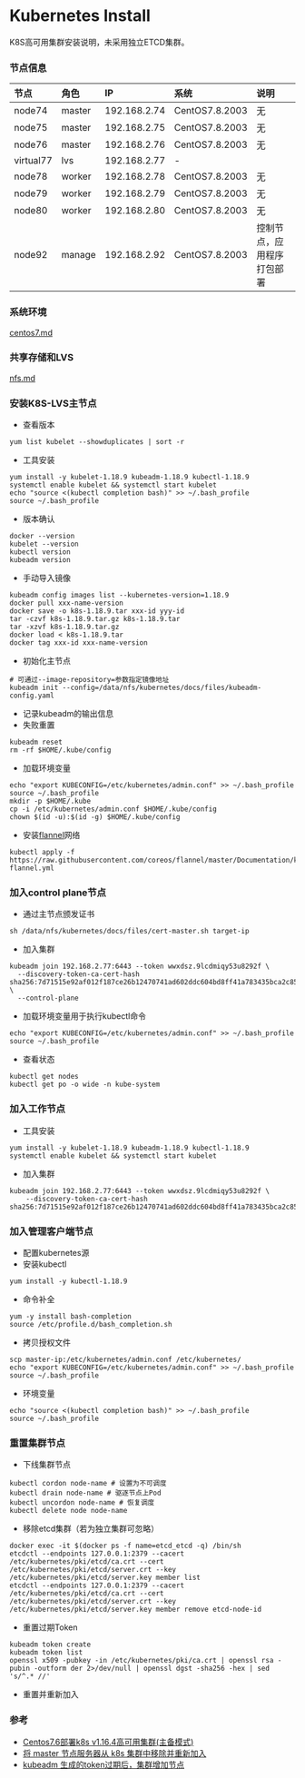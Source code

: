 # Kubernetes Install
K8S高可用集群安装说明，未采用独立ETCD集群。

### 节点信息
| 节点 | 角色 | IP | 系统 | 说明 |
| :----- | :----- | :----- | :----- | :----- |
| node74 | master | 192.168.2.74 | CentOS7.8.2003 | 无 |
| node75 | master | 192.168.2.75 | CentOS7.8.2003 | 无 |
| node76 | master | 192.168.2.76 | CentOS7.8.2003 | 无 |
| virtual77 | lvs | 192.168.2.77 | - |
| node78 | worker | 192.168.2.78 | CentOS7.8.2003 | 无 |
| node79 | worker | 192.168.2.79 | CentOS7.8.2003 | 无 |
| node80 | worker | 192.168.2.80 | CentOS7.8.2003 | 无 |
| node92 | manage | 192.168.2.92 | CentOS7.8.2003 | 控制节点，应用程序打包部署 |

### 系统环境
[centos7.md](./centos7.md)

### 共享存储和LVS
[nfs.md](./nfs.md)

### 安装K8S-LVS主节点
- 查看版本
```
yum list kubelet --showduplicates | sort -r
```
- 工具安装
```
yum install -y kubelet-1.18.9 kubeadm-1.18.9 kubectl-1.18.9
systemctl enable kubelet && systemctl start kubelet
echo "source <(kubectl completion bash)" >> ~/.bash_profile
source ~/.bash_profile
```
- 版本确认
```
docker --version
kubelet --version
kubectl version
kubeadm version
```
- 手动导入镜像
```
kubeadm config images list --kubernetes-version=1.18.9
docker pull xxx-name-version
docker save -o k8s-1.18.9.tar xxx-id yyy-id
tar -czvf k8s-1.18.9.tar.gz k8s-1.18.9.tar
tar -xzvf k8s-1.18.9.tar.gz
docker load < k8s-1.18.9.tar
docker tag xxx-id xxx-name-version
```
- 初始化主节点
```
# 可通过--image-repository=参数指定镜像地址
kubeadm init --config=/data/nfs/kubernetes/docs/files/kubeadm-config.yaml
```
- 记录kubeadm的输出信息
- 失败重置
```
kubeadm reset
rm -rf $HOME/.kube/config
```
- 加载环境变量
```
echo "export KUBECONFIG=/etc/kubernetes/admin.conf" >> ~/.bash_profile
source ~/.bash_profile
mkdir -p $HOME/.kube
cp -i /etc/kubernetes/admin.conf $HOME/.kube/config
chown $(id -u):$(id -g) $HOME/.kube/config
```
- 安装[flannel](https://github.com/coreos/flannel/)网络
```
kubectl apply -f https://raw.githubusercontent.com/coreos/flannel/master/Documentation/kube-flannel.yml
```

### 加入control plane节点
- 通过主节点颁发证书
```
sh /data/nfs/kubernetes/docs/files/cert-master.sh target-ip
```
- 加入集群
```
kubeadm join 192.168.2.77:6443 --token wwxdsz.9lcdmiqy53u8292f \
  --discovery-token-ca-cert-hash sha256:7d71515e92af012f187ce26b12470741ad602ddc604bd8ff41a783435bca2c85 \
  --control-plane 
```
- 加载环境变量用于执行kubectl命令
```
echo "export KUBECONFIG=/etc/kubernetes/admin.conf" >> ~/.bash_profile
source ~/.bash_profile
```
- 查看状态
```
kubectl get nodes
kubectl get po -o wide -n kube-system
```

### 加入工作节点
- 工具安装
```
yum install -y kubelet-1.18.9 kubeadm-1.18.9 kubectl-1.18.9
systemctl enable kubelet && systemctl start kubelet
```
- 加入集群
```
kubeadm join 192.168.2.77:6443 --token wwxdsz.9lcdmiqy53u8292f \
    --discovery-token-ca-cert-hash sha256:7d71515e92af012f187ce26b12470741ad602ddc604bd8ff41a783435bca2c85
```

### 加入管理客户端节点
- 配置kubernetes源
- 安装kubectl
```
yum install -y kubectl-1.18.9
```
- 命令补全
```
yum -y install bash-completion
source /etc/profile.d/bash_completion.sh
```
- 拷贝授权文件
```
scp master-ip:/etc/kubernetes/admin.conf /etc/kubernetes/
echo "export KUBECONFIG=/etc/kubernetes/admin.conf" >> ~/.bash_profile
source ~/.bash_profile
```
- 环境变量
```
echo "source <(kubectl completion bash)" >> ~/.bash_profile
source ~/.bash_profile
```

### 重置集群节点
- 下线集群节点
```
kubectl cordon node-name # 设置为不可调度
kubectl drain node-name # 驱逐节点上Pod
kubectl uncordon node-name # 恢复调度
kubectl delete node node-name
```
- 移除etcd集群（若为独立集群可忽略）
```
docker exec -it $(docker ps -f name=etcd_etcd -q) /bin/sh
etcdctl --endpoints 127.0.0.1:2379 --cacert /etc/kubernetes/pki/etcd/ca.crt --cert /etc/kubernetes/pki/etcd/server.crt --key /etc/kubernetes/pki/etcd/server.key member list
etcdctl --endpoints 127.0.0.1:2379 --cacert /etc/kubernetes/pki/etcd/ca.crt --cert /etc/kubernetes/pki/etcd/server.crt --key /etc/kubernetes/pki/etcd/server.key member remove etcd-node-id
```
- 重置过期Token
```
kubeadm token create
kubeadm token list
openssl x509 -pubkey -in /etc/kubernetes/pki/ca.crt | openssl rsa -pubin -outform der 2>/dev/null | openssl dgst -sha256 -hex | sed 's/^.* //'
```
- 重置并重新加入

### 参考
- [Centos7.6部署k8s v1.16.4高可用集群(主备模式)](https://www.kubernetes.org.cn/6632.html)
- [将 master 节点服务器从 k8s 集群中移除并重新加入](https://www.cnblogs.com/dudu/p/12173867.html)
- [kubeadm 生成的token过期后，集群增加节点](https://blog.csdn.net/mailjoin/article/details/79686934)
